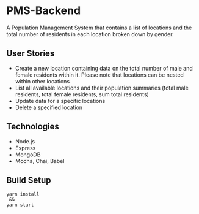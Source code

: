 # PMS-Backend
A Population Management System that contains a list of locations and the total number of residents in each location broken down by gender.

## User Stories

- Create a new location containing data on the total number of male and female residents within it. Please note that locations can be nested within other locations
- List all available locations and their population summaries (total male residents, total female residents, sum total residents)
- Update data for a specific locations
- Delete a specified location

## Technologies
- Node.js
- Express
- MongoDB
- Mocha, Chai, Babel


<!-- # API Endpoints -->

## Build Setup

```
yarn install
 &&
yarn start
```


